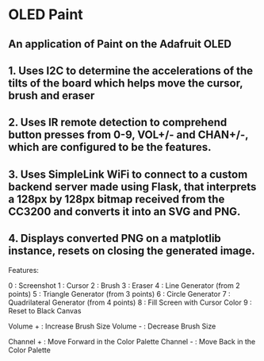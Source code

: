 # OLED Paint

## An application of Paint on the Adafruit OLED

## 1. Uses I2C to determine the accelerations of the tilts of the board which helps move the cursor, brush and eraser
## 2. Uses IR remote detection to comprehend button presses from 0-9, VOL+/- and CHAN+/-, which are configured to be the features.
## 3. Uses SimpleLink WiFi to connect to a custom backend server made using Flask, that interprets a 128px by 128px bitmap received from the CC3200 and converts it into an SVG and PNG.
## 4. Displays converted PNG on a matplotlib instance, resets on closing the generated image.

Features:

0 : Screenshot
1 : Cursor
2 : Brush
3 : Eraser
4 : Line Generator (from 2 points)
5 : Triangle Generator (from 3 points)
6 : Circle Generator
7 : Quadrilateral Generator (from 4 points)
8 : Fill Screen with Cursor Color
9 : Reset to Black Canvas

Volume + : Increase Brush Size
Volume - : Decrease Brush Size

Channel + : Move Forward in the Color Palette
Channel - : Move Back in the Color Palette
